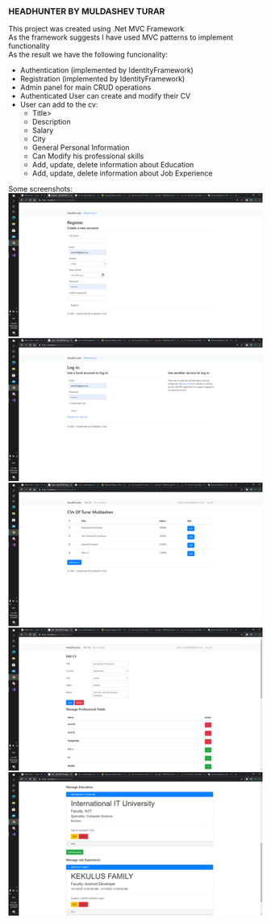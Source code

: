 ﻿<h3>HEADHUNTER BY MULDASHEV TURAR</h3>

<p>
    This project was created using .Net MVC Framework <br>
    As the framework suggests I have used MVC patterns to implement functionality<br>
    As the result we have the following funcionality:
    <ul>
        <li>Authentication (implemented by IdentityFramework)</li>
        <li>Registration (implemented by IdentityFramework)</li>
        <li>Admin panel for main CRUD operations</li>
        <li>Authenticated User can create and modify their CV</li>
        <li>
            User can add to the cv:
            <ul>
                <li>Title>
                <li>Description</li>
                <li>Salary</li>
                <li>City</li>
                <li>General Personal Information</li>
                <li>Can Modify his professional skills</li>
                <li>Add, update, delete information about Education</li>
                <li>Add, update, delete information about Job Experience</li>
            </ul>
        </li>
    </ul>
    Some screenshots:
    <img src="Screenshots/Screenshot (43).png">
    <img src="Screenshots/Screenshot (44).png">
    <img src="Screenshots/Screenshot (45).png">
    <img src="Screenshots/Screenshot (46).png">
    <img src="Screenshots/Screenshot (47).png">
</p>